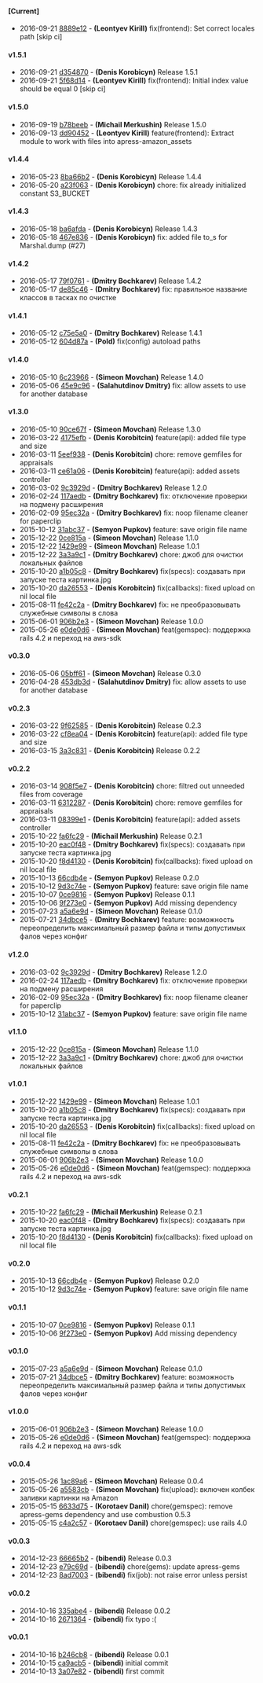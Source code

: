 
#### [Current]
 * 2016-09-21 [8889e12](../../commit/8889e12) - __(Leontyev Kirill)__ fix(frontend): Set correct locales path [skip ci]

#### v1.5.1
 * 2016-09-21 [d354870](../../commit/d354870) - __(Denis Korobicyn)__ Release 1.5.1
 * 2016-09-21 [5f68d14](../../commit/5f68d14) - __(Leontyev Kirill)__ fix(frontend): Initial index value should be equal 0 [skip ci]

#### v1.5.0
 * 2016-09-19 [b78beeb](../../commit/b78beeb) - __(Michail Merkushin)__ Release 1.5.0
 * 2016-09-13 [dd90452](../../commit/dd90452) - __(Leontyev Kirill)__ feature(frontend): Extract module to work with files into apress-amazon_assets

#### v1.4.4
 * 2016-05-23 [8ba66b2](../../commit/8ba66b2) - __(Denis Korobicyn)__ Release 1.4.4
 * 2016-05-20 [a23f063](../../commit/a23f063) - __(Denis Korobicyn)__ chore: fix already initialized constant S3_BUCKET

#### v1.4.3
 * 2016-05-18 [ba6afda](../../commit/ba6afda) - __(Denis Korobicyn)__ Release 1.4.3
 * 2016-05-18 [467e836](../../commit/467e836) - __(Denis Korobicyn)__ fix: added file to_s for Marshal.dump (#27)

#### v1.4.2
 * 2016-05-17 [79f0761](../../commit/79f0761) - __(Dmitry Bochkarev)__ Release 1.4.2
 * 2016-05-17 [de85c46](../../commit/de85c46) - __(Dmitry Bochkarev)__ fix: правильное название классов в тасках по очистке

#### v1.4.1
 * 2016-05-12 [c75e5a0](../../commit/c75e5a0) - __(Dmitry Bochkarev)__ Release 1.4.1
 * 2016-05-12 [604d87a](../../commit/604d87a) - __(Pold)__ fix(config) autoload paths

#### v1.4.0
 * 2016-05-10 [6c23966](../../commit/6c23966) - __(Simeon Movchan)__ Release 1.4.0
 * 2016-05-06 [45e9c96](../../commit/45e9c96) - __(Salahutdinov Dmitry)__ fix: allow assets to use for another database

#### v1.3.0
 * 2016-05-10 [90ce67f](../../commit/90ce67f) - __(Simeon Movchan)__ Release 1.3.0
 * 2016-03-22 [4175efb](../../commit/4175efb) - __(Denis Korobitcin)__ feature(api): added file type and size
 * 2016-03-11 [5eef938](../../commit/5eef938) - __(Denis Korobitcin)__ chore: remove gemfiles for appraisals
 * 2016-03-11 [ce61a06](../../commit/ce61a06) - __(Denis Korobitcin)__ feature(api): added assets controller
 * 2016-03-02 [9c3929d](../../commit/9c3929d) - __(Dmitry Bochkarev)__ Release 1.2.0
 * 2016-02-24 [117aedb](../../commit/117aedb) - __(Dmitry Bochkarev)__ fix: отключение проверки на подмену расширения
 * 2016-02-09 [95ec32a](../../commit/95ec32a) - __(Dmitry Bochkarev)__ fix: noop filename cleaner for paperclip
 * 2015-10-12 [31abc37](../../commit/31abc37) - __(Semyon Pupkov)__ feature: save origin file name
 * 2015-12-22 [0ce815a](../../commit/0ce815a) - __(Simeon Movchan)__ Release 1.1.0
 * 2015-12-22 [1429e99](../../commit/1429e99) - __(Simeon Movchan)__ Release 1.0.1
 * 2015-12-22 [3a3a9c1](../../commit/3a3a9c1) - __(Dmitry Bochkarev)__ chore: джоб для очистки локальных файлов
 * 2015-10-20 [a1b05c8](../../commit/a1b05c8) - __(Dmitry Bochkarev)__ fix(specs): создавать при запуске теста картинка.jpg
 * 2015-10-20 [da26553](../../commit/da26553) - __(Denis Korobitcin)__ fix(callbacks): fixed upload on nil local file
 * 2015-08-11 [fe42c2a](../../commit/fe42c2a) - __(Dmitry Bochkarev)__ fix: не преобразовывать служебные символы в слова
 * 2015-06-01 [906b2e3](../../commit/906b2e3) - __(Simeon Movchan)__ Release 1.0.0
 * 2015-05-26 [e0de0d6](../../commit/e0de0d6) - __(Simeon Movchan)__ feat(gemspec): поддержка rails 4.2 и переход на aws-sdk

#### v0.3.0
 * 2016-05-06 [05bff61](../../commit/05bff61) - __(Simeon Movchan)__ Release 0.3.0
 * 2016-04-28 [453db3d](../../commit/453db3d) - __(Salahutdinov Dmitry)__ fix: allow assets to use for another database

#### v0.2.3
 * 2016-03-22 [9f62585](../../commit/9f62585) - __(Denis Korobitcin)__ Release 0.2.3
 * 2016-03-22 [cf8ea04](../../commit/cf8ea04) - __(Denis Korobitcin)__ feature(api): added file type and size
 * 2016-03-15 [3a3c831](../../commit/3a3c831) - __(Denis Korobitcin)__ Release 0.2.2

#### v0.2.2
 * 2016-03-14 [908f5e7](../../commit/908f5e7) - __(Denis Korobitcin)__ chore: filtred out unneeded files from coverage
 * 2016-03-11 [6312287](../../commit/6312287) - __(Denis Korobitcin)__ chore: remove gemfiles for appraisals
 * 2016-03-11 [08399e1](../../commit/08399e1) - __(Denis Korobitcin)__ feature(api): added assets controller
 * 2015-10-22 [fa6fc29](../../commit/fa6fc29) - __(Michail Merkushin)__ Release 0.2.1
 * 2015-10-20 [eac0f48](../../commit/eac0f48) - __(Dmitry Bochkarev)__ fix(specs): создавать при запуске теста картинка.jpg
 * 2015-10-20 [f8d4130](../../commit/f8d4130) - __(Denis Korobitcin)__ fix(callbacks): fixed upload on nil local file
 * 2015-10-13 [66cdb4e](../../commit/66cdb4e) - __(Semyon Pupkov)__ Release 0.2.0
 * 2015-10-12 [9d3c74e](../../commit/9d3c74e) - __(Semyon Pupkov)__ feature: save origin file name
 * 2015-10-07 [0ce9816](../../commit/0ce9816) - __(Semyon Pupkov)__ Release 0.1.1
 * 2015-10-06 [9f273e0](../../commit/9f273e0) - __(Semyon Pupkov)__ Add missing dependency
 * 2015-07-23 [a5a6e9d](../../commit/a5a6e9d) - __(Simeon Movchan)__ Release 0.1.0
 * 2015-07-21 [34dbce5](../../commit/34dbce5) - __(Dmitry Bochkarev)__ feature: возможность переопределить максимальный размер файла и типы допустимых фалов через конфиг

#### v1.2.0
 * 2016-03-02 [9c3929d](../../commit/9c3929d) - __(Dmitry Bochkarev)__ Release 1.2.0
 * 2016-02-24 [117aedb](../../commit/117aedb) - __(Dmitry Bochkarev)__ fix: отключение проверки на подмену расширения
 * 2016-02-09 [95ec32a](../../commit/95ec32a) - __(Dmitry Bochkarev)__ fix: noop filename cleaner for paperclip
 * 2015-10-12 [31abc37](../../commit/31abc37) - __(Semyon Pupkov)__ feature: save origin file name

#### v1.1.0
 * 2015-12-22 [0ce815a](../../commit/0ce815a) - __(Simeon Movchan)__ Release 1.1.0
 * 2015-12-22 [3a3a9c1](../../commit/3a3a9c1) - __(Dmitry Bochkarev)__ chore: джоб для очистки локальных файлов

#### v1.0.1
 * 2015-12-22 [1429e99](../../commit/1429e99) - __(Simeon Movchan)__ Release 1.0.1
 * 2015-10-20 [a1b05c8](../../commit/a1b05c8) - __(Dmitry Bochkarev)__ fix(specs): создавать при запуске теста картинка.jpg
 * 2015-10-20 [da26553](../../commit/da26553) - __(Denis Korobitcin)__ fix(callbacks): fixed upload on nil local file
 * 2015-08-11 [fe42c2a](../../commit/fe42c2a) - __(Dmitry Bochkarev)__ fix: не преобразовывать служебные символы в слова
 * 2015-06-01 [906b2e3](../../commit/906b2e3) - __(Simeon Movchan)__ Release 1.0.0
 * 2015-05-26 [e0de0d6](../../commit/e0de0d6) - __(Simeon Movchan)__ feat(gemspec): поддержка rails 4.2 и переход на aws-sdk

#### v0.2.1
 * 2015-10-22 [fa6fc29](../../commit/fa6fc29) - __(Michail Merkushin)__ Release 0.2.1
 * 2015-10-20 [eac0f48](../../commit/eac0f48) - __(Dmitry Bochkarev)__ fix(specs): создавать при запуске теста картинка.jpg
 * 2015-10-20 [f8d4130](../../commit/f8d4130) - __(Denis Korobitcin)__ fix(callbacks): fixed upload on nil local file

#### v0.2.0
 * 2015-10-13 [66cdb4e](../../commit/66cdb4e) - __(Semyon Pupkov)__ Release 0.2.0
 * 2015-10-12 [9d3c74e](../../commit/9d3c74e) - __(Semyon Pupkov)__ feature: save origin file name

#### v0.1.1
 * 2015-10-07 [0ce9816](../../commit/0ce9816) - __(Semyon Pupkov)__ Release 0.1.1
 * 2015-10-06 [9f273e0](../../commit/9f273e0) - __(Semyon Pupkov)__ Add missing dependency

#### v0.1.0
 * 2015-07-23 [a5a6e9d](../../commit/a5a6e9d) - __(Simeon Movchan)__ Release 0.1.0
 * 2015-07-21 [34dbce5](../../commit/34dbce5) - __(Dmitry Bochkarev)__ feature: возможность переопределить максимальный размер файла и типы допустимых фалов через конфиг

#### v1.0.0
 * 2015-06-01 [906b2e3](../../commit/906b2e3) - __(Simeon Movchan)__ Release 1.0.0
 * 2015-05-26 [e0de0d6](../../commit/e0de0d6) - __(Simeon Movchan)__ feat(gemspec): поддержка rails 4.2 и переход на aws-sdk

#### v0.0.4
 * 2015-05-26 [1ac89a6](../../commit/1ac89a6) - __(Simeon Movchan)__ Release 0.0.4
 * 2015-05-26 [a5583cb](../../commit/a5583cb) - __(Simeon Movchan)__ fix(upload): включен колбек заливки картинки на Amazon
 * 2015-05-15 [6633d75](../../commit/6633d75) - __(Korotaev Danil)__ chore(gemspec): remove apress-gems dependency and use combustion 0.5.3
 * 2015-05-15 [c4a2c57](../../commit/c4a2c57) - __(Korotaev Danil)__ chore(gemspec): use rails 4.0

#### v0.0.3
 * 2014-12-23 [66665b2](../../commit/66665b2) - __(bibendi)__ Release 0.0.3
 * 2014-12-23 [e79c69d](../../commit/e79c69d) - __(bibendi)__ chore(gems): update apress-gems
 * 2014-12-23 [8ad7003](../../commit/8ad7003) - __(bibendi)__ fix(job): not raise error unless persist

#### v0.0.2
 * 2014-10-16 [335abe4](../../commit/335abe4) - __(bibendi)__ Release 0.0.2
 * 2014-10-16 [2671364](../../commit/2671364) - __(bibendi)__ fix typo :(

#### v0.0.1
 * 2014-10-16 [b246cb8](../../commit/b246cb8) - __(bibendi)__ Release 0.0.1
 * 2014-10-15 [ca9acb5](../../commit/ca9acb5) - __(bibendi)__ initial commit
 * 2014-10-13 [3a07e82](../../commit/3a07e82) - __(bibendi)__ first commit
